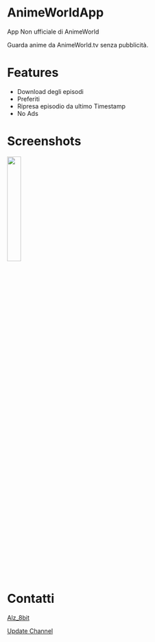 # AnimeWorldApp

App Non ufficiale di AnimeWorld

Guarda anime da AnimeWorld.tv senza pubblicità.

# Features
- Download degli episodi
- Preferiti
- Ripresa episodio da ultimo Timestamp
- No Ads

# Screenshots
<img src="https://i.imgur.com/D1q8yqh.jpeg" style="display:inline-block; width:25%;">


# Contatti
[Alz_8bit](https://t.me/alz_8bit)

[Update Channel](https://t.me/animeworldapp)
